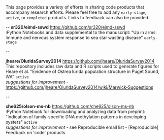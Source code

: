 This page provides a variety of efforts in sharing code products that accompany research efforts. Please feel free to add any `early-stage`, `active`, or `completed` products. Links to feedback can also be provided.

--
**sr320/eimd-sswd** 
https://github.com/sr320/eimd-sswd   
IPython Notebooks and data supplemental to the manuscript: "Up in arms: Immune and nervous system response to sea star wasting disease"  `early-stage`  

--

**jheare/OluridaSurvey2014**
https://github.com/jheare/OluridaSurvey2014    
This repository includes raw data and R scripts used to generate figures for Heare et al. "Evidence of Ostrea lurida population structure in Puget Sound, WA" `active`   
_suggestions for improvement_ - https://github.com/jheare/OluridaSurvey2014/wiki/Marwick-Suggestions

--

**che625/olson-ms-nb**
https://github.com/che625/olson-ms-nb    
IPython Notebook for downloading and analyzing data from preprint: "Indication of family-specific DNA methylation patterns in developing oysters" `active`    
_suggestions for improvement_ - see Reproducible email list - [Reproducible] Feedback on 'code' products


